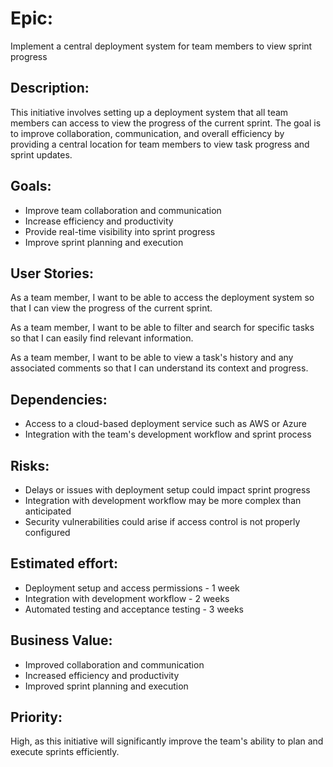 # Epic: 
Implement a central deployment system for team members to view sprint progress

## Description:
This initiative involves setting up a deployment system that all team members can access to view the progress of the current sprint. The goal is to improve collaboration, communication, and overall efficiency by providing a central location for team members to view task progress and sprint updates.

## Goals:

* Improve team collaboration and communication
* Increase efficiency and productivity
* Provide real-time visibility into sprint progress
* Improve sprint planning and execution

## User Stories:

As a team member, I want to be able to access the deployment system so that I can view the progress of the current sprint.


As a team member, I want to be able to filter and search for specific tasks so that I can easily find relevant information.

As a team member, I want to be able to view a task's history and any associated comments so that I can understand its context and progress.


## Dependencies:

* Access to a cloud-based deployment service such as AWS or Azure
* Integration with the team's development workflow and sprint process

## Risks:

* Delays or issues with deployment setup could impact sprint progress
* Integration with development workflow may be more complex than anticipated
* Security vulnerabilities could arise if access control is not properly configured

## Estimated effort:

* Deployment setup and access permissions - 1 week
* Integration with development workflow - 2 weeks
* Automated testing and acceptance testing - 3 weeks

## Business Value:

* Improved collaboration and communication
* Increased efficiency and productivity
* Improved sprint planning and execution

## Priority:

High, as this initiative will significantly improve the team's ability to plan and execute sprints efficiently.
